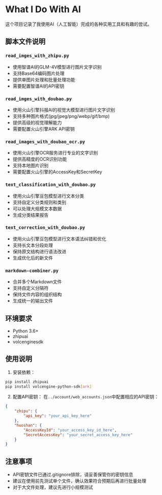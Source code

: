 # What I Do With AI

这个项目记录了我使用AI（人工智能）完成的各种实用工具和有趣的尝试。

## 脚本文件说明

### `read_imges_with_zhipu.py`
- 使用智谱AI的GLM-4V模型进行图片文字识别
- 支持Base64编码图片处理
- 提供单图片处理和批量处理功能
- 需要配置智谱AI的API密钥

### `read_imges_with_doubao.py`
- 使用火山引擎抖报AI的视觉大模型进行图片文字识别
- 支持多种图片格式(jpg/jpeg/png/webp/gif/bmp)
- 提供高级的视觉理解能力
- 需要配置火山引擎ARK API密钥

### `read_images_with_doubao_ocr.py`
- 使用火山引擎OCR服务进行专业的文字识别
- 提供高精度的OCR识别功能
- 支持本地图片识别
- 需要配置火山引擎的AccessKey和SecretKey

### `text_classification_with_doubao.py`
- 使用火山引擎豆包模型进行文本分类
- 支持自定义分类规则和类别
- 可以处理大规模文本数据
- 生成分类结果报告

### `text_correction_with_doubao.py`
- 使用火山引擎豆包模型进行文本语法纠错和优化
- 支持长文本分段处理
- 保持原文结构进行语法改进
- 生成优化后的新文件

### `markdown-combiner.py`
- 合并多个Markdown文件
- 支持自定义分隔符
- 保持文件内容的组织结构
- 生成统一的输出文件

## 环境要求
- Python 3.6+
- zhipuai
- volcenginesdk

## 使用说明
1. 安装依赖：
```bash
pip install zhipuai
pip install volcengine-python-sdk[ark]
```

2. 配置API密钥：
在`../account/web_accounts.json`中配置相应的API密钥：
```json
{
    "zhipu": {
        "api_key": "your_api_key_here"
    },
    "huoshan": {
        "AccessKeyId": "your_access_key_id_here",
        "SecretAccessKey": "your_secret_access_key_here"
    }
}
```

## 注意事项
- API密钥文件已通过.gitignore排除，请妥善保管你的密钥信息
- 建议在使用前先测试单个文件，确认效果符合预期后再进行批量处理
- 对于大文件处理，建议先进行小规模测试
